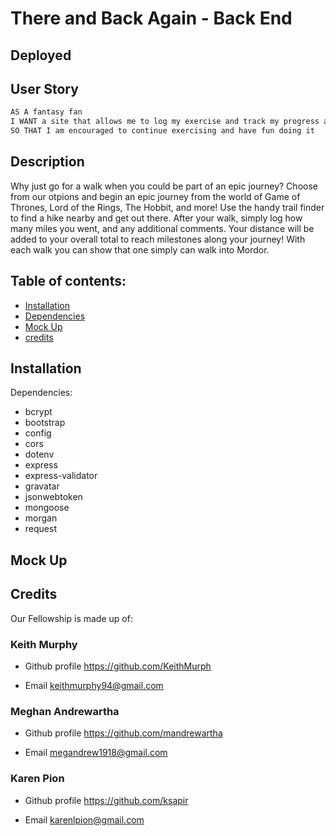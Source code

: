 # There and Back Again - Back End

## Deployed

## User Story
```md
AS A fantasy fan 
I WANT a site that allows me to log my exercise and track my progress along a fictional epic journey
SO THAT I am encouraged to continue exercising and have fun doing it
```

## Description
Why just go for a walk when you could be part of an epic journey? Choose from our otpions and begin an epic journey from the world of Game of Thrones, Lord of the Rings, The Hobbit, and more! Use the handy trail finder to find a hike nearby and get out there. After your walk, simply log how many miles you went, and any additional comments. Your distance will be added to your overall total to reach milestones along your journey! With each walk you can show that one simply can walk into Mordor.

## Table of contents:
- [Installation](#installation)
- [Dependencies](#dependencies)
- [Mock Up](#mockup)
- [credits](#credits)

## Installation
Dependencies:
 - bcrypt
 - bootstrap
 - config
 - cors
 - dotenv
 - express
 - express-validator
 - gravatar
 - jsonwebtoken
 - mongoose
 - morgan
 - request
 

## Mock Up

## Credits
Our Fellowship is made up of:

### Keith Murphy

- Github profile
  https://github.com/KeithMurph

- Email 
  keithmurphy94@gmail.com

### Meghan Andrewartha

- Github profile
  https://github.com/mandrewartha

- Email 
  megandrew1918@gmail.com

 ### Karen Pion

- Github profile
  https://github.com/ksapir

- Email 
  karenlpion@gmail.com
